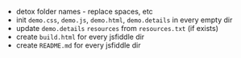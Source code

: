 +   detox folder names - replace spaces, etc
+   init `demo.css`, `demo.js`, `demo.html`, `demo.details` in every empty dir
+   update `demo.details` `resources` from `resources.txt` (if exists)
+   create `build.html` for every jsfiddle dir
+   create `README.md` for every jsfiddle dir
